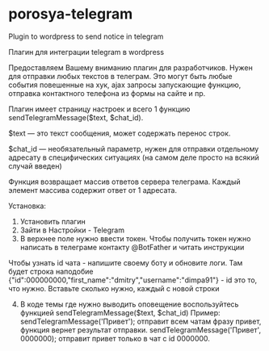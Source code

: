 # porosya-telegram
Plugin to wordpress to send notice in telegram

Плагин для интеграции telegram в wordpress

Предоставляем Вашему вниманию плагин для разработчиков. Нужен для отправки любых текстов в телеграм. Это могут быть любые события повешенные на хук, ajax запросы запускающие функцию, отправка контактного телефона из формы на сайте и пр.

Плагин имеет страницу настроек и всего 1 функцию sendTelegramMessage($text, $chat_id).

$text — это текст сообщения, может содержать перенос строк.

$chat_id — необязательный параметр, нужен для отправки отдельному адресату в специфических ситуациях (на самом деле просто на всякий случай введен)

Функция возвращает массив ответов сервера телеграма. Каждый элемент массива содержит ответ от 1 адресата.

Установка: 

1. Установить плагин
2. Зайти в Настройки - Telegram
3. В верхнее поле нужно ввести токен. Чтобы получить токен нужно написать в телеграме контакту @BotFather и читать инструкции

Чтобы узнать id чата - напишите своему боту и обновите логи. Там будет строка наподобие {"id":000000000,"first_name":"dmitry","username":"dimpa91"} - id это то, что нужно. Вставьте сколько нужно, каждый с новой строки

4. В коде темы где нужно выводить оповещение воспользуйтесь функцией sendTelegramMessage($text, $chat_id) 
Пример: sendTelegramMessage('Привет'); отправит всем чатам фразу привет, функция вернет результат отправки. 
sendTelegramMessage('Привет', 0000000); отправит привет только в чат с id 0000000.
